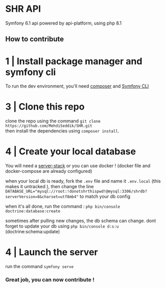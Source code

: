 # SHR API

Symfony 6.1 api powered by api-platform, using php 8.1

## How to contribute

# 1 | Install package manager and symfony cli

To run the dev environment, you'll need [composer](https://getcomposer.org/) and [Symfony CLI](https://symfony.com/download)

# 3 | Clone this repo

clone the repo using the command `git clone https://github.com/MehdiSeddik/SHR.git` \
then install the dependencies using `composer install`.

# 4 | Create your local database

You will need a [server-stack](https://www.letecode.com/quest-ce-que-wamp-lamp-mamp-xampp-et-quelle-difference-faut-il-faire)
or you can use docker ! (docker file and docker-compose are already configured)

when your local db is ready, fork the `.env` file and name it `.env.local` (this makes it untracked ), then change the line 
`DATABASE_URL="mysql://root:!donotshrthispwd!@mysql:3306/shrdb?serverVersion=8&charset=utf8mb4"`
to match your db config

when it's all done, run the command : `php bin/console doctrine:database:create`

sometimes after pulling new changes, the db schema can change. dont forget to update your db using `php bin/console d:s:u` (doctrine:schema:update) 

# 4 | Launch the server

run the command  `symfony serve`

### Great job, you can now contribute !
